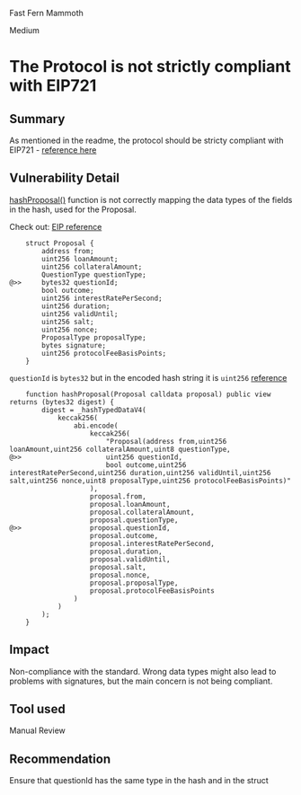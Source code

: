 Fast Fern Mammoth

Medium

# The Protocol is not strictly compliant with EIP721

## Summary
As mentioned in the readme, the protocol should be stricty compliant with EIP721 - [reference here](https://github.com/sherlock-audit/2024-09-predict-fun?tab=readme-ov-file#q-is-the-codebase-expected-to-comply-with-any-eips-can-there-beare-there-any-deviations-from-the-specification)

## Vulnerability Detail
[hashProposal()](https://github.com/sherlock-audit/2024-09-predict-fun/blob/41e70f9eed3f00dd29aba4038544150f5b35dccb/predict-dot-loan/contracts/PredictDotLoan.sol#L812-L835) function is not correctly mapping the data types of the fields in the hash, used for the Proposal.

Check out: [EIP reference ](https://eips.ethereum.org/EIPS/eip-712#definition-of-typed-structured-data-%F0%9D%95%8A)
```solidity
    struct Proposal {
        address from;
        uint256 loanAmount;
        uint256 collateralAmount;
        QuestionType questionType;
@>>     bytes32 questionId;
        bool outcome;
        uint256 interestRatePerSecond;
        uint256 duration;
        uint256 validUntil;
        uint256 salt;
        uint256 nonce;
        ProposalType proposalType;
        bytes signature;
        uint256 protocolFeeBasisPoints;
    }
```    
`questionId` is `bytes32` but in the encoded hash string it is `uint256` [reference](https://github.com/sherlock-audit/2024-09-predict-fun/blob/41e70f9eed3f00dd29aba4038544150f5b35dccb/predict-dot-loan/contracts/PredictDotLoan.sol#L817)
```solidity
    function hashProposal(Proposal calldata proposal) public view returns (bytes32 digest) {
        digest = _hashTypedDataV4(
            keccak256(
                abi.encode(
                    keccak256(
                        "Proposal(address from,uint256 loanAmount,uint256 collateralAmount,uint8 questionType,
@>>                     uint256 questionId,
                        bool outcome,uint256 interestRatePerSecond,uint256 duration,uint256 validUntil,uint256 salt,uint256 nonce,uint8 proposalType,uint256 protocolFeeBasisPoints)"
                    ),
                    proposal.from,
                    proposal.loanAmount,
                    proposal.collateralAmount,
                    proposal.questionType,
@>>                 proposal.questionId,
                    proposal.outcome,
                    proposal.interestRatePerSecond,
                    proposal.duration,
                    proposal.validUntil,
                    proposal.salt,
                    proposal.nonce,
                    proposal.proposalType,
                    proposal.protocolFeeBasisPoints
                )
            )
        );
    }
```              


## Impact
Non-compliance with the standard. Wrong data types might also lead to problems with signatures, but the main concern is not being compliant.

## Tool used

Manual Review

## Recommendation
Ensure that questionId has the same type in the hash and in the struct